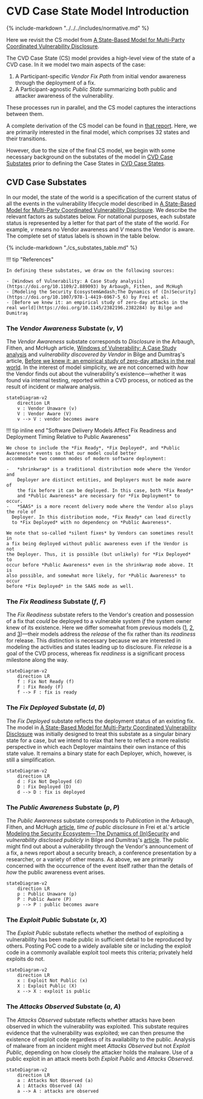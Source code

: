 # CVD Case State Model Introduction

{% include-markdown "../../../includes/normative.md" %}

Here we revisit the CS model from [A State-Based Model for Multi-Party Coordinated Vulnerability Disclosure](https://resources.sei.cmu.edu/library/asset-view.cfm?assetid=735513). 
<!-- start_excerpt -->
The CVD Case State (CS) model provides a high-level view of the state of a CVD case.
In it we model two main aspects of the case:

1. A Participant-specific _Vendor Fix Path_ from initial vendor awareness through the deployment of a fix.
2. A Participant-agnostic _Public State_ summarizing both public and attacker awareness of the vulnerability.

These processes run in parallel, and the CS model captures the interactions between them.
<!-- end_excerpt -->
A complete derivation of the CS model can be found in [that report](https://resources.sei.cmu.edu/library/asset-view.cfm?assetid=735513).
Here, we are primarily interested in the final model, which comprises 32 states and their transitions.

However, due to the size of the final CS model, we begin with some necessary
background on the substates of the model in
[CVD Case Substates](#cvd-case-substates)
prior to defining the Case States in
[CVD Case States](cs_model.md).

## CVD Case Substates

In our model, the state of the world is a specification of the current
status of all the events in the vulnerability lifecycle model described
in [A State-Based Model for Multi-Party Coordinated Vulnerability Disclosure](https://resources.sei.cmu.edu/library/asset-view.cfm?assetid=735513).
We describe the relevant factors as substates below. 
For notational purposes, each substate status is represented by a letter for that part
of the state of the world. For example, _v_ means no Vendor awareness
and _V_ means the Vendor is aware. The complete set of status labels is
shown in the table below.

{% include-markdown "./cs_substates_table.md" %}

!!! tip "References"
  
    In defining these substates, we draw on the following sources:

    - [Windows of Vulnerability: A Case Study analysis](https://doi.org/10.1109/2.889093) by Arbaugh, Fithen, and McHugh
    - [Modeling the Security Ecosystem&mdash;The Dynamics of (In)Security](https://doi.org/10.1007/978-1-4419-6967-5_6) by Frei et al.
    - [Before we knew it: an empirical study of zero-day attacks in the real world](https://doi.org/10.1145/2382196.2382284) by Bilge and Dumitraş

### The _Vendor Awareness_ Substate (_v_, _V_)

The *Vendor Awareness* substate corresponds to *Disclosure* in the
Arbaugh, Fithen, and McHugh article, [Windows of Vulnerability: A Case
Study analysis](https://doi.org/10.1109/2.889093) and *vulnerability discovered by
Vendor* in Bilge and Dumitraş's article, [Before we knew it: an
empirical study of zero-day attacks in the real
world](https://doi.org/10.1145/2382196.2382284).
In the interest of model simplicity, we are
not concerned with *how* the Vendor finds out about the vulnerability's
existence&mdash;whether it was found via internal testing, reported within a
CVD process, or noticed as the result of incident or malware analysis.

```mermaid
stateDiagram-v2
    direction LR
    v : Vendor Unaware (v)
    V : Vendor Aware (V)
    v --> V : vendor becomes aware
```

!!! tip inline end "Software Delivery Models Affect Fix Readiness and Deployment Timing Relative to Public Awareness"

    We chose to include the *Fix Ready*, *Fix Deployed*, and *Public Awareness* events so that our model could better 
    accommodate two common modes of modern software deployment:

    -   *shrinkwrap* is a traditional distribution mode where the Vendor and
        Deployer are distinct entities, and Deployers must be made aware of
        the fix before it can be deployed. In this case, both *Fix Ready*
        and *Public Awareness* are necessary for *Fix Deployment* to occur.
    -   *SAAS* is a more recent delivery mode where the Vendor also plays the role of 
      Deployer. In this distribution mode, *Fix Ready* can lead directly
      to *Fix Deployed* with no dependency on *Public Awareness*.

    We note that so-called *silent fixes* by Vendors can sometimes result in
    a fix being deployed without public awareness even if the Vendor is not
    the Deployer. Thus, it is possible (but unlikely) for *Fix Deployed* to
    occur before *Public Awareness* even in the shrinkwrap mode above. It is
    also possible, and somewhat more likely, for *Public Awareness* to occur
    before *Fix Deployed* in the SAAS mode as well.

### The _Fix Readiness_ Substate (_f_, _F_)
 
The *Fix Readiness* substate refers to the Vendor's creation and possession of a fix that *could* be deployed to a 
vulnerable system *if* the system owner knew of its existence.
Here we differ somewhat from previous models
([1](https://doi.org/10.1109/2.889093), [2](https://doi.org/10.1007/978-1-4419-6967-5_6), and [3](https://doi.org/10.1145/2382196.2382284))&mdash;their
models address the *release* of the fix rather than its *readiness* for release.
This distinction is necessary because we are interested in modeling the activities and states leading up to disclosure.
Fix *release* is a goal of the CVD process, whereas fix *readiness* is a significant process milestone along the way.

```mermaid
stateDiagram-v2
    direction LR
    f : Fix Not Ready (f)
    F : Fix Ready (F)
    f --> F : fix is ready
```

### The _Fix Deployed_ Substate (_d_, _D_) 

The *Fix Deployed* substate reflects the deployment status of an
existing fix. The model in [A State-Based Model for Multi-Party Coordinated Vulnerability Disclosure](https://resources.sei.cmu.edu/library/asset-view.cfm?assetid=735513) was initially designed to treat this substate as
a singular binary state for a case, but we intend to relax that here to
reflect a more realistic perspective in which each Deployer maintains
their own instance of this state value. It remains a binary state for
each Deployer, which, however, is still a simplification.

```mermaid
stateDiagram-v2
    direction LR
    d : Fix Not Deployed (d)
    D : Fix Deployed (D)
    d --> D : fix is deployed
```


### The _Public Awareness_ Substate (_p_, _P_) 

The *Public Awareness* substate corresponds to *Publication* in the
Arbaugh, Fithen, and McHugh [article](https://doi.org/10.1109/2.889093), *time of
public disclosure* in Frei et al.'s article [Modeling the Security
Ecosystem&mdash;The Dynamics of (In)Security](https://doi.org/10.1007/978-1-4419-6967-5_6) and
*vulnerability disclosed publicly* in Bilge and Dumitraş's [article](https://doi.org/10.1145/2382196.2382284).
The public might find out about a vulnerability through the Vendor's announcement of a fix, a news report about a
security breach, a conference presentation by a researcher, or a variety of other means.
As above, we are primarily concerned with the occurrence of the event itself rather than the details of *how* the public
awareness event arises.

```mermaid
stateDiagram-v2
    direction LR
    p : Public Unaware (p)
    P : Public Aware (P)
    p --> P : public becomes aware
```

### The _Exploit Public_ Substate (_x_, _X_) 

The *Exploit Public* substate reflects whether the method of exploiting
a vulnerability has been made public in sufficient detail to be
reproduced by others. Posting PoC code to a widely available site or
including the exploit code in a commonly available exploit tool meets
this criteria; privately held exploits do not.

```mermaid
stateDiagram-v2
    direction LR
    x : Exploit Not Public (x)
    X : Exploit Public (X)
    x --> X : exploit is public
```

### The _Attacks Observed_ Substate (_a_, _A_) 

The *Attacks Observed* substate reflects whether attacks have been
observed in which the vulnerability was exploited. This substate
requires evidence that the vulnerability was exploited; we can then
presume the existence of exploit code regardless of its availability to
the public. Analysis of malware from an incident might meet
_Attacks Observed_ but not _Exploit Public_, depending on how closely
the attacker holds the malware. Use of a public exploit in an attack
meets both _Exploit Public_ and _Attacks Observed_.

```mermaid
stateDiagram-v2
    direction LR
    a : Attacks Not Observed (a)
    A : Attacks Observed (A)
    a --> A : attacks are observed
```

